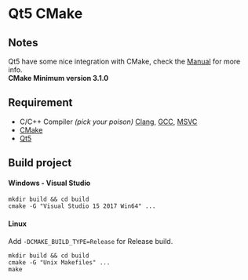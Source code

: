 # Qt5 CMake

## Notes
Qt5 have some nice integration with CMake, check the [Manual](doc.qt.io/qt-5/cmake-manual.html) for more info.\
**CMake Minimum version 3.1.0**


## Requirement
-  C/C++ Compiler _(pick your poison)_ [Clang](releases.llvm.org/download.html), [GCC](gcc.gnu.org/releases.html), [MSVC](visualstudio.microsoft.com/vs/)
- [CMake](https://cmake.org/download/)
- [Qt5](qt.io/download)


## Build project

#### Windows - Visual Studio
```console
mkdir build && cd build
cmake -G "Visual Studio 15 2017 Win64" ...
```
#### Linux
Add ```-DCMAKE_BUILD_TYPE=Release``` for Release build.
```console
mkdir build && cd build
cmake -G "Unix Makefiles" ...
make
```
